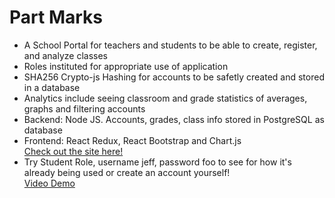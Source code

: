 # Part Marks

- A School Portal for teachers and students to be able to create, register, and analyze classes<br />
- Roles instituted for appropriate use of application<br />
- SHA256 Crypto-js Hashing for accounts to be safetly created and stored in a database<br />
- Analytics include seeing classroom and grade statistics of averages, graphs and filtering accounts<br />
- Backend: Node JS. Accounts, grades, class info stored in PostgreSQL as database<br />
- Frontend: React Redux, React Bootstrap and Chart.js<br />
  [Check out the site here!](https://partmarks.herokuapp.com/)<br />
- Try Student Role, username jeff, password foo to see for how it's already being used or create an account yourself!<br />
  [Video Demo](https://www.youtube.com/watch?v=ET8dlFerC-o)<br />
